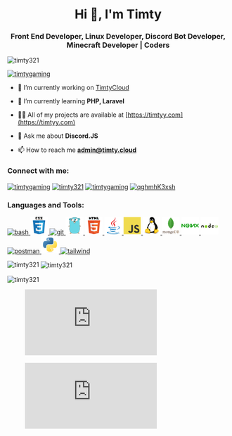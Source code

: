 <h1 align="center">Hi 👋, I'm Timty</h1>
<h3 align="center">Front End Developer, Linux Developer, Discord Bot Developer, Minecraft Developer | Coders</h3>

<p align="left"> <img src="https://komarev.com/ghpvc/?username=timty321&label=Profile%20views&color=0e75b6&style=flat" alt="timty321" /> </p>

<p align="left"> <a href="https://twitter.com/timtygaming" target="blank"><img src="https://img.shields.io/twitter/follow/timtygaming?logo=twitter&style=for-the-badge" alt="timtygaming" /></a> </p>

- 🔭 I’m currently working on [TimtyCloud](https://panel.timty.cloud/)

- 🌱 I’m currently learning **PHP, Laravel**

- 👨‍💻 All of my projects are available at [https://timtyy.com](https://timtyy.com)

- 💬 Ask me about **Discord.JS**

- 📫 How to reach me **admin@timty.cloud**

<h3 align="left">Connect with me:</h3>
<p align="left">
<a href="https://twitter.com/timtygaming" target="blank"><img align="center" src="https://raw.githubusercontent.com/rahuldkjain/github-profile-readme-generator/master/src/images/icons/Social/twitter.svg" alt="timtygaming" height="30" width="40" /></a>
<a href="https://instagram.com/timty321" target="blank"><img align="center" src="https://raw.githubusercontent.com/rahuldkjain/github-profile-readme-generator/master/src/images/icons/Social/instagram.svg" alt="timty321" height="30" width="40" /></a>
<a href="https://www.youtube.com/c/timtygaming" target="blank"><img align="center" src="https://raw.githubusercontent.com/rahuldkjain/github-profile-readme-generator/master/src/images/icons/Social/youtube.svg" alt="timtygaming" height="30" width="40" /></a>
<a href="https://discord.gg/qghmhK3xsh" target="blank"><img align="center" src="https://raw.githubusercontent.com/rahuldkjain/github-profile-readme-generator/master/src/images/icons/Social/discord.svg" alt="qghmhK3xsh" height="30" width="40" /></a>
</p>

<h3 align="left">Languages and Tools:</h3>
<p align="left"> <a href="https://www.gnu.org/software/bash/" target="_blank" rel="noreferrer"> <img src="https://www.vectorlogo.zone/logos/gnu_bash/gnu_bash-icon.svg" alt="bash" width="40" height="40"/> </a> <a href="https://www.w3schools.com/css/" target="_blank" rel="noreferrer"> <img src="https://raw.githubusercontent.com/devicons/devicon/master/icons/css3/css3-original-wordmark.svg" alt="css3" width="40" height="40"/> </a> <a href="https://git-scm.com/" target="_blank" rel="noreferrer"> <img src="https://www.vectorlogo.zone/logos/git-scm/git-scm-icon.svg" alt="git" width="40" height="40"/> </a> <a href="https://golang.org" target="_blank" rel="noreferrer"> <img src="https://raw.githubusercontent.com/devicons/devicon/master/icons/go/go-original.svg" alt="go" width="40" height="40"/> </a> <a href="https://www.w3.org/html/" target="_blank" rel="noreferrer"> <img src="https://raw.githubusercontent.com/devicons/devicon/master/icons/html5/html5-original-wordmark.svg" alt="html5" width="40" height="40"/> </a> <a href="https://www.java.com" target="_blank" rel="noreferrer"> <img src="https://raw.githubusercontent.com/devicons/devicon/master/icons/java/java-original.svg" alt="java" width="40" height="40"/> </a> <a href="https://developer.mozilla.org/en-US/docs/Web/JavaScript" target="_blank" rel="noreferrer"> <img src="https://raw.githubusercontent.com/devicons/devicon/master/icons/javascript/javascript-original.svg" alt="javascript" width="40" height="40"/> </a> <a href="https://www.linux.org/" target="_blank" rel="noreferrer"> <img src="https://raw.githubusercontent.com/devicons/devicon/master/icons/linux/linux-original.svg" alt="linux" width="40" height="40"/> </a> <a href="https://www.mongodb.com/" target="_blank" rel="noreferrer"> <img src="https://raw.githubusercontent.com/devicons/devicon/master/icons/mongodb/mongodb-original-wordmark.svg" alt="mongodb" width="40" height="40"/> </a> <a href="https://www.nginx.com" target="_blank" rel="noreferrer"> <img src="https://raw.githubusercontent.com/devicons/devicon/master/icons/nginx/nginx-original.svg" alt="nginx" width="40" height="40"/> </a> <a href="https://nodejs.org" target="_blank" rel="noreferrer"> <img src="https://raw.githubusercontent.com/devicons/devicon/master/icons/nodejs/nodejs-original-wordmark.svg" alt="nodejs" width="40" height="40"/> </a> <a href="https://postman.com" target="_blank" rel="noreferrer"> <img src="https://www.vectorlogo.zone/logos/getpostman/getpostman-icon.svg" alt="postman" width="40" height="40"/> </a> <a href="https://www.python.org" target="_blank" rel="noreferrer"> <img src="https://raw.githubusercontent.com/devicons/devicon/master/icons/python/python-original.svg" alt="python" width="40" height="40"/> </a> <a href="https://tailwindcss.com/" target="_blank" rel="noreferrer"> <img src="https://www.vectorlogo.zone/logos/tailwindcss/tailwindcss-icon.svg" alt="tailwind" width="40" height="40"/> </a> </p>

<p><img align="left" src="https://github-readme-stats.vercel.app/api/top-langs?username=timty321&show_icons=true&locale=en&layout=compact" alt="timty321" /></p>

<p>&nbsp;<img align="center" src="https://github-readme-stats.vercel.app/api?username=timty321&show_icons=true&locale=en" alt="timty321" /></p>

<p><img align="center" src="https://github-readme-streak-stats.herokuapp.com/?user=timty321&" alt="timty321" /></p>

<figure><embed src="https://wakatime.com/share/@706bf4ad-2789-4b6e-a46d-cb9bada2049b/5b232beb-39e0-4c7d-b4d9-791777657bba.svg"></embed></figure>
<figure><embed src="https://wakatime.com/share/@706bf4ad-2789-4b6e-a46d-cb9bada2049b/0aa101be-f41c-4b67-8418-225f6dce0456.svg"></embed></figure>
